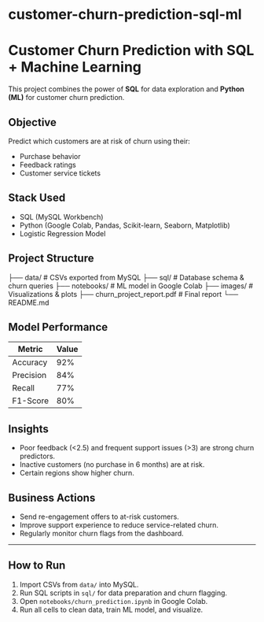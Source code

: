 # customer-churn-prediction-sql-ml
#  Customer Churn Prediction with SQL + Machine Learning

This project combines the power of **SQL** for data exploration and **Python (ML)** for customer churn prediction.

##  Objective

Predict which customers are at risk of churn using their:
- Purchase behavior
- Feedback ratings
- Customer service tickets

##  Stack Used
- SQL (MySQL Workbench)
- Python (Google Colab, Pandas, Scikit-learn, Seaborn, Matplotlib)
- Logistic Regression Model

##  Project Structure

├── data/ # CSVs exported from MySQL
├── sql/ # Database schema & churn queries
├── notebooks/ # ML model in Google Colab
├── images/ # Visualizations & plots
├── churn_project_report.pdf # Final report
└── README.md


##  Model Performance


| Metric       | Value     |
|--------------|-----------|
| Accuracy     | 92%       |
| Precision    | 84%       |
| Recall       | 77%       |
| F1-Score     | 80%       |


##  Insights

- Poor feedback (<2.5) and frequent support issues (>3) are strong churn predictors.
- Inactive customers (no purchase in 6 months) are at risk.
- Certain regions show higher churn.


##  Business Actions

- Send re-engagement offers to at-risk customers.
- Improve support experience to reduce service-related churn.
- Regularly monitor churn flags from the dashboard.

---

##  How to Run

1. Import CSVs from `data/` into MySQL.
2. Run SQL scripts in `sql/` for data preparation and churn flagging.
3. Open `notebooks/churn_prediction.ipynb` in Google Colab.
4. Run all cells to clean data, train ML model, and visualize.
